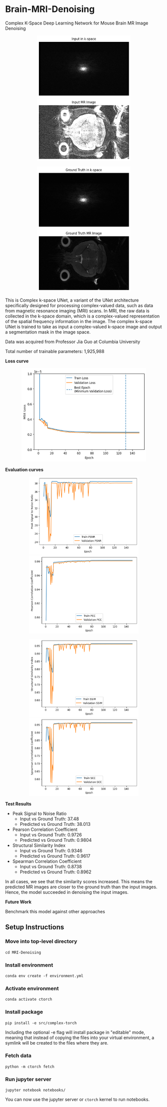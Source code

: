 # Brain-MRI-Denoising

Complex K-Space Deep Learning Network for Mouse Brain MR Image Denoising

<p align="center">
  <img src="/notebooks/images/input_kspace.png" width="300" height="200" />
  <img src="/notebooks/images/input_mri.png" width="300" height="200" />
</p>

<p align="center">
  <img src="/notebooks/images/target_kspace.png" width="300" height="200" />
  <img src="/notebooks/images/target_mri.png" width="300" height="200" />
</p>

This is Complex k-space UNet, a variant of the UNet architecture specifically designed for processing complex-valued data, such as data from magnetic resonance imaging (MRI) scans. In MRI, the raw data is collected in the k-space domain, which is a complex-valued representation of the spatial frequency information in the image. The complex k-space UNet is trained to take as input a complex-valued k-space image and output a segmentation mask in the image space.

Data was acquired from Professor Jia Guo at Columbia University

Total number of trainable parameters: 1,925,988

**Loss curve**

<p align="center">
  <img src="/notebooks/images/loss_curve.png" width="400" height="300" />
</p>

**Evaluation curves**

<p align="center">
  <img src="/notebooks/images/psnr_curve.png" width="350" height="250" />
    <img src="/notebooks/images/pcc_curve.png" width="350" height="250" />
</p>

<p align="center">
  <img src="/notebooks/images/ssim_curve.png" width="350" height="250" />
  <img src="/notebooks/images/scc_curve.png" width="350" height="250" />
</p>

**Test Results**
- Peak Signal to Noise Ratio
    - Input vs Ground Truth: 37.48
    - Predicted vs Ground Truth: 38.013
- Pearson Correlation Coefficient
    - Input vs Ground Truth: 0.9726
    - Predicted vs Ground Truth: 0.9804
- Structural Similarity Index
    - Input vs Ground Truth: 0.9346
    - Predicted vs Ground Truth: 0.9617
- Spearman Correlation Coefficient
    - Input vs Ground Truth: 0.8738
    - Predicted vs Ground Truth: 0.8962

In all cases, we see that the similarity scores increased. This means the predicted MR images are closer to the ground truth than the input images. Hence, the model succeeded in denoising the input images.

**Future Work**

Benchmark this model against other approaches

## Setup Instructions

### Move into top-level directory
```
cd MRI-Denoising
```

### Install environment
```
conda env create -f environment.yml
```

### Activate environment
```
conda activate ctorch
```

### Install package
```
pip install -e src/complex-torch
```
Including the optional -e flag will install package in "editable" mode, meaning that instead of copying the files into your virtual environment, a symlink will be created to the files where they are.

### Fetch data
```
python -m ctorch fetch
```

### Run jupyter server
```
jupyter notebook notebooks/
```

You can now use the jupyter server or `ctorch` kernel to run notebooks.
